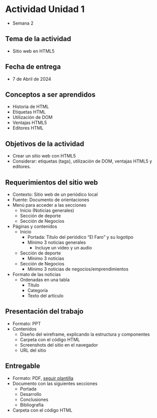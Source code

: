 # Actividad Unidad 1
* Semana 2

## Tema de la actividad
* Sitio web en HTML5

## Fecha de entrega
* 7 de Abril de 2024

## Conceptos a ser aprendidos
* Historia de HTML
* Etiquetas HTML
* Utilización de DOM
* Ventajas HTML5
* Editores HTML

## Objetivos de la actividad
* Crear un sitio web con HTML5
* Considerar: etiquetas (tags), utilización de DOM, ventajas HTML5 y editores.

## Requerimientos del sitio web
* Contexto: Sitio web de un periódico local
* Fuente: Documento de orientaciones
* Menú para acceder a las secciones
  * Inicio (Noticias generales)
  * Sección de deporte
  * Sección de Negocios
* Páginas y contenidos
  * Inicio
    * Portada: Título del periódico “El Faro” y su logotipo
    * Mínimo 3 noticias generales
      * Incluye un video y un audio
  * Sección de deporte
    * Mínimo 3 noticias
  * Sección de Negocios
    * Mínimo 3 noticias de negocios/emprendimientos
* Formato de las noticias
  * Ordenadas en una tabla
    * Título
    * Categoría
    * Texto del artículo

## Presentación del trabajo
* Formato: PPT
* Contenidos
  * Diseño del wireframe, explicando la estructura y componentes
  * Carpeta con el código HTML
  * Screenshots del sitio en el navegador
  * URL del sitio

## Entregable
* Formato: PDF, [seguir plantilla](https://github.com/jpgt155/estudio/blob/main/Taller%20de%20aplicaciones%20para%20internet/Semana%202/Plantilla_Trabajo.docx)
* Documento con las siguientes secciones
  * Portada
  * Desarrollo
  * Conclusiones
  * Bibliografía
* Carpeta con el código HTML

